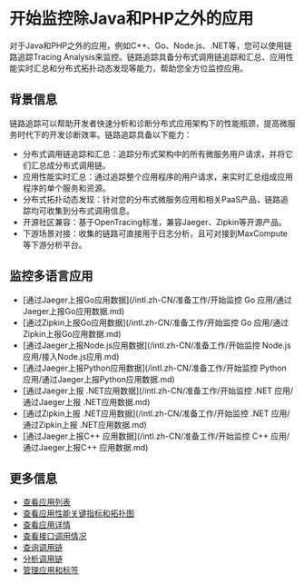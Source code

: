 # 开始监控除Java和PHP之外的应用

对于Java和PHP之外的应用，例如C++、Go、Node.js、.NET等，您可以使用链路追踪Tracing Analysis来监控。链路追踪具备分布式调用链追踪和汇总、应用性能实时汇总和分布式拓扑动态发现等能力，帮助您全方位监控应用。

## 背景信息

链路追踪可以帮助开发者快速分析和诊断分布式应用架构下的性能瓶颈，提高微服务时代下的开发诊断效率。链路追踪具备以下能力：

-   分布式调用链追踪和汇总：追踪分布式架构中的所有微服务用户请求，并将它们汇总成分布式调用链。
-   应用性能实时汇总：通过追踪整个应用程序的用户请求，来实时汇总组成应用程序的单个服务和资源。
-   分布式拓扑动态发现：针对您的分布式微服务应用和相关PaaS产品，链路追踪均可收集到分布式调用信息。
-   开源社区兼容：基于OpenTracing标准，兼容Jaeger、Zipkin等开源产品。
-   下游场景对接：收集的链路可直接用于日志分析，且可对接到MaxCompute等下游分析平台。

## 监控多语言应用

-   [通过Jaeger上报Go应用数据](/intl.zh-CN/准备工作/开始监控 Go 应用/通过Jaeger上报Go应用数据.md)
-   [通过Zipkin上报Go应用数据](/intl.zh-CN/准备工作/开始监控 Go 应用/通过Zipkin上报Go应用数据.md)
-   [通过Jaeger上报Node.js应用数据](/intl.zh-CN/准备工作/开始监控 Node.js 应用/接入Node.js应用.md)
-   [通过Jaeger上报Python应用数据](/intl.zh-CN/准备工作/开始监控 Python 应用/通过Jaeger上报Python应用数据.md)
-   [通过Jaeger上报 .NET应用数据](/intl.zh-CN/准备工作/开始监控 .NET 应用/通过Jaeger上报 .NET应用数据.md)
-   [通过Zipkin上报 .NET应用数据](/intl.zh-CN/准备工作/开始监控 .NET 应用/通过Zipkin上报 .NET应用数据.md)
-   [通过Jaeger上报C++ 应用数据](/intl.zh-CN/准备工作/开始监控 C++ 应用/通过Jaeger上报C++ 应用数据.md)

## 更多信息

-   [查看应用列表](/intl.zh-CN/控制台操作/应用管理/查看应用列表.md)
-   [查看应用性能关键指标和拓扑图](/intl.zh-CN/控制台操作/应用管理/查看应用性能关键指标和拓扑图.md)
-   [查看应用详情](/intl.zh-CN/控制台操作/应用管理/查看应用详情.md)
-   [查看接口调用情况](/intl.zh-CN/控制台操作/应用管理/查看接口调用情况.md)
-   [查询调用链](/intl.zh-CN/控制台操作/应用管理/查询调用链.md)
-   [分析调用链](/intl.zh-CN/控制台操作/应用管理/分析调用链.md)
-   [管理应用和标签](/intl.zh-CN/控制台操作/应用管理/管理应用和标签.md)

